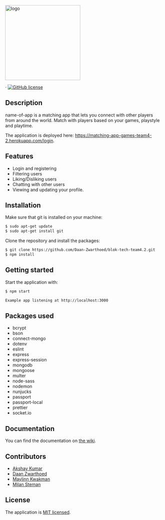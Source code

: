 <img src="images/logo.png" alt="logo" width="240px"/>

 &middot; [![GitHub license](https://img.shields.io/badge/license-MIT-blue.svg)](./LICENSE)

## Description
name-of-app is a matching app that lets you connect with other players from around the world. Match with players based on your games, playstyle and playtime.

The application is deployed here: https://matching-app-games-team4-2.herokuapp.com/login.

## Features
- Login and registering
- Filtering users
- Liking/Disliking users
- Chatting with other users
- Viewing and updating your profile.

## Installation

Make sure that git is installed on your machine:

```bash
$ sudo apt-get update
$ sudo apt-get install git
```

Clone the repository and install the packages:

```bash
$ git clone https://github.com/Daan-Zwarthoed/blok-tech-team4.2.git
$ npm install
```

## Getting started

Start the application with:

```bash
$ npm start

Example app listening at http://localhost:3000
```

## Packages used
- bcrypt
- bson
- connect-mongo
- dotenv
- eslint
- express
- express-session
- mongodb
- mongoose
- multer
- node-sass
- nodemon
- nunjucks
- passport
- passport-local
- prettier
- socket.io

## Documentation

You can find the documentation on [the wiki](https://github.com/Daan-Zwarthoed/blok-tech-team4.2/wiki).

## Contributors
- [Akshay Kumar](https://github.com/akshay197)
- [Daan Zwarthoed](https://github.com/Daan-Zwarthoed)
- [Maylinn Kwakman](https://github.com/maylinnk)
- [Milan Steman](https://github.com/MilanSteman)

## License

The application is [MIT licensed](./LICENSE).
